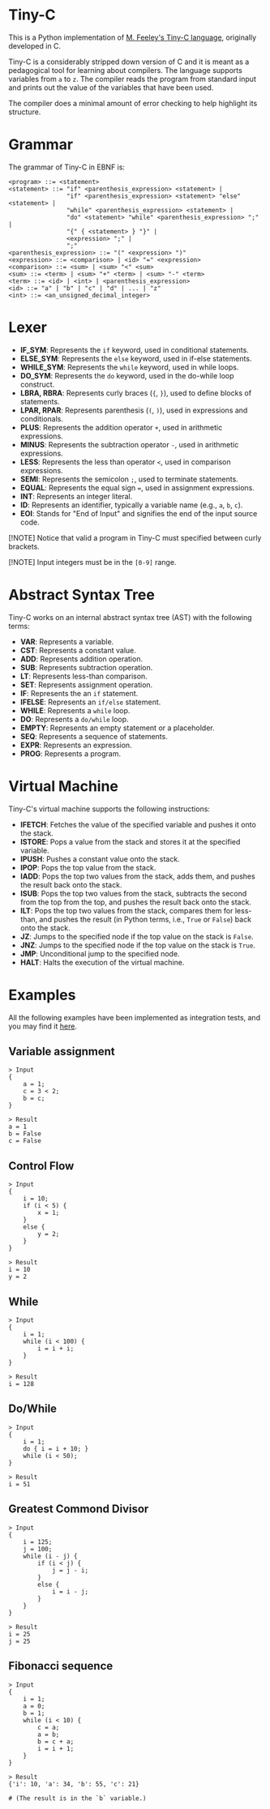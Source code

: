 # Tiny-C

This is a Python implementation of
[M. Feeley's Tiny-C language](https://www.iro.umontreal.ca/~felipe/IFT2030-Automne2002/Complements/tinyc.c),
originally developed in C.

Tiny-C is a considerably stripped down version of C and it is meant as a
pedagogical tool for learning about compilers. The language supports
variables from `a` to `z`. The compiler reads the program from standard input
and prints out the value of the variables that have been used.

The compiler does a minimal amount of error checking to help highlight its
structure.

# Grammar

The grammar of Tiny-C in EBNF is:

```
<program> ::= <statement>
<statement> ::= "if" <parenthesis_expression> <statement> |
                "if" <parenthesis_expression> <statement> "else" <statement> |
                "while" <parenthesis_expression> <statement> |
                "do" <statement> "while" <parenthesis_expression> ";" |
                "{" { <statement> } "}" |
                <expression> ";" |
                ";"
<parenthesis_expression> ::= "(" <expression> ")"
<expression> ::= <comparison> | <id> "=" <expression>
<comparison> ::= <sum> | <sum> "<" <sum>
<sum> ::= <term> | <sum> "+" <term> | <sum> "-" <term>
<term> ::= <id> | <int> | <parenthesis_expression>
<id> ::= "a" | "b" | "c" | "d" | ... | "z"
<int> ::= <an_unsigned_decimal_integer>
```

# Lexer

* **IF_SYM**: Represents the `if` keyword, used in conditional statements.
* **ELSE_SYM**: Represents the `else` keyword, used in if-else statements.
* **WHILE_SYM**: Represents the `while` keyword, used in while loops.
* **DO_SYM**: Represents the `do` keyword, used in the do-while loop construct.
* **LBRA, RBRA**: Represents curly braces (`{`, `}`), used to define blocks of statements.
* **LPAR, RPAR**: Represents parenthesis (`(`, `)`), used in expressions and conditionals.
* **PLUS**: Represents the addition operator `+`, used in arithmetic expressions.
* **MINUS**: Represents the subtraction operator `-`, used in arithmetic expressions.
* **LESS**: Represents the less than operator `<`, used in comparison expressions.
* **SEMI**: Represents the semicolon `;`, used to terminate statements.
* **EQUAL**: Represents the equal sign `=`, used in assignment expressions.
* **INT**: Represents an integer literal.
* **ID**: Represents an identifier, typically a variable name (e.g., `a`, `b`, `c`).
* **EOI**: Stands for "End of Input" and signifies the end of the input source code.

[!NOTE] 
Notice that valid a program in Tiny-C must specified between curly brackets.

[!NOTE]
Input integers must be in the `[0-9]` range.

# Abstract Syntax Tree

Tiny-C works on an internal abstract syntax tree (AST) with the following terms:

* **VAR**: Represents a variable.
* **CST**: Represents a constant value.
* **ADD**: Represents addition operation.
* **SUB**: Represents subtraction operation.
* **LT**: Represents less-than comparison.
* **SET**: Represents assignment operation.
* **IF**: Represents the an `if` statement.
* **IFELSE**: Represents an `if/else` statement.
* **WHILE**: Represents a `while` loop.
* **DO**: Represents a `do/while` loop.
* **EMPTY**: Represents an empty statement or a placeholder.
* **SEQ**: Represents a sequence of statements.
* **EXPR**: Represents an expression.
* **PROG**: Represents a program.

# Virtual Machine

Tiny-C's virtual machine supports the following instructions:

* **IFETCH**: Fetches the value of the specified variable and pushes it onto the stack.
* **ISTORE**: Pops a value from the stack and stores it at the specified variable.
* **IPUSH**: Pushes a constant value onto the stack.
* **IPOP**: Pops the top value from the stack.
* **IADD**: Pops the top two values from the stack, adds them, and pushes the result back onto the stack.
* **ISUB**: Pops the top two values from the stack, subtracts the second from the top from the top, and pushes the result back onto the stack.
* **ILT**: Pops the top two values from the stack, compares them for less-than, and pushes the result (in Python terms, i.e., `True` or `False`) back onto the stack.
* **JZ**: Jumps to the specified node if the top value on the stack is `False`.
* **JNZ**: Jumps to the specified node if the top value on the stack is `True`.
* **JMP**: Unconditional jump to the specified node.
* **HALT**: Halts the execution of the virtual machine.

# Examples

All the following examples have been implemented as integration tests, and you
may find it [here](https://github.com/guilhermeolivsilva/tinyc/tree/main/tests/integration).

## Variable assignment

```
> Input
{
    a = 1;
    c = 3 < 2;
    b = c;
}

> Result
a = 1
b = False
c = False
```

## Control Flow

```
> Input
{
    i = 10;
    if (i < 5) {
        x = 1;
    }
    else {
        y = 2;
    }
}

> Result
i = 10
y = 2
```

## While

```
> Input
{
    i = 1;
    while (i < 100) {
        i = i + i;
    }
}

> Result
i = 128
```

## Do/While

```
> Input
{
    i = 1;
    do { i = i + 10; }
    while (i < 50); 
}

> Result
i = 51
```

## Greatest Commond Divisor

```
> Input
{
    i = 125;
    j = 100;
    while (i - j) {
        if (i < j) {
            j = j - i;
        }
        else {
            i = i - j;
        }
    } 
}

> Result
i = 25
j = 25
```

## Fibonacci sequence

```
> Input
{
    i = 1;
    a = 0;
    b = 1;
    while (i < 10) {
        c = a;
        a = b;
        b = c + a;
        i = i + 1; 
    }
}

> Result
{'i': 10, 'a': 34, 'b': 55, 'c': 21}

# (The result is in the `b` variable.)
```
